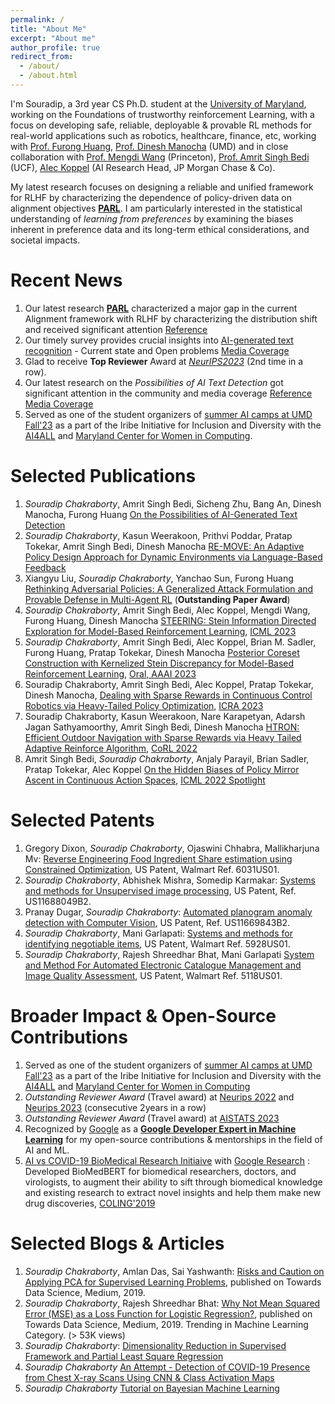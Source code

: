 ```yaml
---
permalink: /
title: "About Me"
excerpt: "About me"
author_profile: true
redirect_from: 
  - /about/
  - /about.html
---
```


I'm Souradip, a 3rd year CS Ph.D. student at the [University of Maryland](https://umd.edu/), working on the Foundations of trustworthy reinforcement Learning, with a focus on developing safe, reliable, deployable & provable RL methods for real-world applications such as robotics, healthcare, finance, etc, working with [Prof. Furong Huang](https://furong-huang.com/), [Prof. Dinesh Manocha](https://www.cs.umd.edu/people/dmanocha) (UMD) and in close collaboration with [Prof. Mengdi Wang](https://mwang.princeton.edu/) (Princeton), [Prof. Amrit Singh Bedi](https://sites.google.com/view/amritsinghbedi/home) (UCF), [Alec Koppel](https://koppel.netlify.app/) (AI Research Head, JP Morgan Chase & Co).

My latest research focuses on designing a reliable and unified framework for RLHF by characterizing the dependence of policy-driven data on alignment objectives [**PARL**](https://arxiv.org/abs/2308.02585). I am particularly interested in the statistical understanding of *learning from preferences* by examining the biases inherent in preference data and its long-term ethical considerations, and societal impacts.


Recent News
======
1. Our latest research [**PARL**](https://arxiv.org/abs/2308.02585) characterized a major gap in the current Alignment framework with RLHF by characterizing the distribution shift and received significant attention [Reference](https://twitter.com/SOURADIPCHAKR18/status/1714633066264547591)
1. Our timely survey provides crucial insights into [AI-generated text recognition](https://arxiv.org/pdf/2310.15264.pdf) - Current state and Open problems [Media Coverage](https://twitter.com/parameterlab/status/1724126008045949257)
1. Glad to receive **Top Reviewer** Award at [*NeurIPS2023*](https://nips.cc/Conferences/2023/ProgramCommittee) (2nd time in a row). 
1. Our latest research on the *Possibilities of AI Text Detection* got significant attention in the community and media coverage [Reference](https://twitter.com/furongh/status/1645780628724502528) [Media Coverage](https://cmns.umd.edu/news-events/news/ai-generated-content-actually-detectable)
1. Served as one of the student organizers of [summer AI camps at UMD Fall'23](https://inclusion.cs.umd.edu/outreach/aisummer) as a part of the Iribe Initiative for Inclusion and Diversity
with the [AI4ALL](https://inclusion.cs.umd.edu/outreach/aisummer) and [Maryland Center for Women in Computing](https://inclusion.cs.umd.edu/mcwic).

Selected Publications
======
1. *Souradip Chakraborty*, Amrit Singh Bedi, Sicheng Zhu, Bang An, Dinesh Manocha, Furong Huang [On the Possibilities of AI-Generated Text Detection](https://arxiv.org/abs/2304.04736)
1. *Souradip Chakraborty*, Kasun Weerakoon, Prithvi Poddar, Pratap Tokekar, Amrit Singh Bedi, Dinesh Manocha [RE-MOVE: An Adaptive Policy Design Approach for Dynamic Environments via Language-Based Feedback](https://arxiv.org/abs/2303.07622)
1. Xiangyu Liu, *Souradip Chakraborty*, Yanchao Sun, Furong Huang [Rethinking Adversarial Policies: A Generalized Attack Formulation and Provable Defense in Multi-Agent RL](https://arxiv.org/abs/2305.17342) (**Outstanding Paper Award**)
1. *Souradip Chakraborty*, Amrit Singh Bedi, Alec Koppel, Mengdi Wang, Furong Huang, Dinesh Manocha [STEERING: Stein Information Directed Exploration for Model-Based Reinforcement Learning](https://arxiv.org/pdf/2301.12038.pdf), [ICML 2023](https://icml.cc/Conferences/2023/Dates)
1. *Souradip Chakraborty*, Amrit Singh Bedi, Alec Koppel, Brian M. Sadler, Furong Huang, Pratap Tokekar, Dinesh Manocha [Posterior Coreset Construction with Kernelized Stein Discrepancy for Model-Based Reinforcement Learning](https://arxiv.org/abs/2206.01162), [Oral, AAAI 2023](https://aaai-23.aaai.org/)
1. Souradip Chakraborty, Amrit Singh Bedi, Alec Koppel, Pratap Tokekar, Dinesh Manocha, [Dealing with Sparse Rewards in Continuous Control Robotics via Heavy-Tailed Policy Optimization](https://arxiv.org/abs/2206.05652), [ICRA 2023](https://www.icra2023.org/)
1. Souradip Chakraborty, Kasun Weerakoon, Nare Karapetyan, Adarsh Jagan Sathyamoorthy, Amrit Singh Bedi, Dinesh Manocha [HTRON: Efficient Outdoor Navigation with Sparse Rewards via Heavy Tailed Adaptive Reinforce Algorithm](https://arxiv.org/abs/2207.03694), [CoRL 2022](https://corl2022.org/)
1. Amrit Singh Bedi, *Souradip Chakraborty*, Anjaly Parayil, Brian Sadler, Pratap Tokekar, Alec Koppel [On the Hidden Biases of Policy Mirror Ascent in Continuous Action Spaces](https://arxiv.org/abs/2201.12332), [ICML 2022 Spotlight](https://icml.cc/Conferences/2022)
 
Selected Patents
======

1. Gregory Dixon, *Souradip Chakraborty*, Ojaswini Chhabra, Mallikharjuna Mv: [Reverse Engineering Food Ingredient Share estimation using Constrained Optimization](https://patents.google.com/patent/US20210019801A1/en), US Patent, Walmart Ref. 6031US01.
1. *Souradip Chakraborty*, Abhishek Mishra, Somedip Karmakar: [Systems and methods for Unsupervised image processing](https://patents.google.com/patent/US11688049B2/en), US Patent, Ref. US11688049B2.
1. Pranay Dugar, *Souradip Chakraborty*: [Automated planogram anomaly detection with Computer Vision](https://patents.google.com/patent/US11669843B2/en), US Patent, Ref. US11669843B2.
1. *Souradip Chakraborty*, Mani Garlapati: [Systems and methods for identifying negotiable items](https://patents.google.com/patent/US11210691B2/en), US Patent, Walmart Ref. 5928US01.
1. *Souradip Chakraborty*, Rajesh Shreedhar Bhat, Mani Garlapati [System and Method For Automated Electronic Catalogue Management and Image Quality Assessment](https://patents.google.com/patent/US11599983B2/en), US Patent, Walmart Ref. 5118US01.


Broader Impact & Open-Source Contributions
======
1. Served as one of the student organizers of [summer AI camps at UMD Fall'23](https://inclusion.cs.umd.edu/outreach/aisummer) as a part of the Iribe Initiative for Inclusion and Diversity
with the [AI4ALL](https://inclusion.cs.umd.edu/outreach/aisummer) and [Maryland Center for Women in Computing](https://inclusion.cs.umd.edu/mcwic)
1. *Outstanding Reviewer Award* (Travel award) at [Neurips 2022](https://twitter.com/SOURADIPCHAKR18/status/1578954599968698368) and [Neurips 2023](https://twitter.com/SOURADIPCHAKR18/status/1726776853291999694) (consecutive 2years in a row)
1. *Outstanding Reviewer Award* (Travel award) at [AISTATS 2023]([https://twitter.com/SOURADIPCHAKR18/status/1578954599968698368](http://aistats.org/aistats2023/reviewers.html))  
1. Recognized by [Google](https://research.google/) as a [**Google Developer Expert in Machine Learning**](https://developers.google.com/community/experts) for my open-source contributions & mentorships in the field of AI and ML.
1. [AI vs COVID-19 BioMedical Research Initiaive](https://www.aivscovid19.org/) with [Google Research](https://research.google/) : Developed BioMedBERT for biomedical researchers, doctors, and virologists, to augment their ability to sift through biomedical knowledge and existing research to extract novel insights and help them make new drug discoveries, [COLING'2019](https://aclanthology.org/2020.coling-main.59/)


Selected Blogs & Articles
======
1. *Souradip Chakraborty*, Amlan Das, Sai Yashwanth: [Risks and Caution on Applying PCA for Supervised Learning Problems](https://towardsdatascience.com/risks-and-caution-on-applying-pca-for-supervised-learning-problems-d7fac7820ec3), published on Towards Data Science, Medium, 2019.
1. *Souradip Chakraborty*, Rajesh Shreedhar Bhat: [Why Not Mean Squared Error (MSE) as a Loss Function for Logistic Regression?](https://towardsdatascience.com/why-not-mse-as-a-loss-function-for-logistic-regression-589816b5e03c), published on Towards Data Science, Medium, 2019. Trending in Machine Learning Category. (> 53K views)
1. *Souradip Chakraborty*: [Dimensionality Reduction in Supervised Framework and Partial Least Square Regression](https://medium.com/analytics-vidhya/dimensionality-reduction-in-supervised-framework-and-partial-least-square-regression-b557a4c6c049#:~:text=So%2C%20the%20basic%20idea%20is,and%20obtain%20the%20coefficient%20%CE%B8_hat%20.)
1. *Souradip Chakraborty* [An Attempt - Detection of COVID-19 Presence from Chest X-ray Scans Using CNN & Class Activation Maps](https://towardsdatascience.com/detection-of-covid-19-presence-from-chest-x-ray-scans-using-cnn-class-activation-maps-c1ab0d7c294b)
1. *Souradip Chakraborty* [Tutorial on Bayesian Machine Learning](https://towardsdatascience.com/bayesian-thinking-estimating-posterior-distribution-for-linear-regression-data-ketchup-2f50a597eb06)
